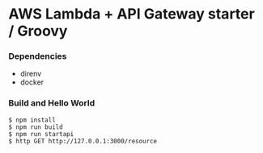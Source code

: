 AWS Lambda + API Gateway starter / Groovy 
===============================================

### Dependencies

* direnv
* docker


### Build and Hello World

    $ npm install
    $ npm run build
    $ npm run startapi
    $ http GET http://127.0.0.1:3000/resource
